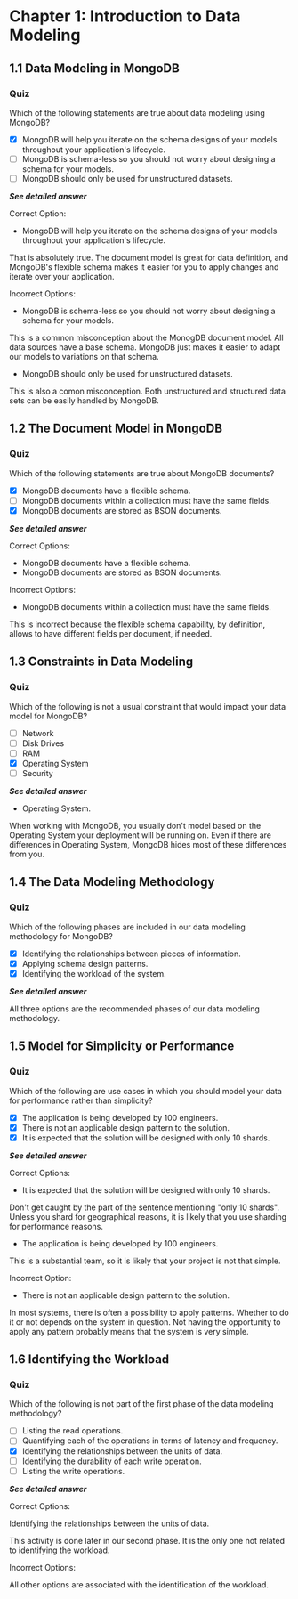 # Chapter 1: Introduction to Data Modeling

## 1.1 Data Modeling in MongoDB

### Quiz

Which of the following statements are true about data modeling using MongoDB?

- [x] MongoDB will help you iterate on the schema designs of your models throughout your application's lifecycle.
- [ ] MongoDB is schema-less so you should not worry about designing a schema for your models.
- [ ] MongoDB should only be used for unstructured datasets.

***See detailed answer***

Correct Option:

- MongoDB will help you iterate on the schema designs of your models throughout your application's lifecycle.

That is absolutely true. The document model is great for data definition, and MongoDB's flexible schema makes it easier for you to apply changes and iterate over your application.

Incorrect Options:

- MongoDB is schema-less so you should not worry about designing a schema for your models.

This is a common misconception about the MonogDB document model. All data sources have a base schema. MongoDB just makes it easier to adapt our models to variations on that schema.

- MongoDB should only be used for unstructured datasets.

This is also a comon misconception. Both unstructured and structured data sets can be easily handled by MongoDB.

## 1.2 The Document Model in MongoDB

### Quiz

Which of the following statements are true about MongoDB documents?

- [x] MongoDB documents have a flexible schema.
- [ ] MongoDB documents within a collection must have the same fields.
- [x] MongoDB documents are stored as BSON documents.

***See detailed answer***

Correct Options:

- MongoDB documents have a flexible schema.
- MongoDB documents are stored as BSON documents.

Incorrect Options:

- MongoDB documents within a collection must have the same fields.

This is incorrect because the flexible schema capability, by definition, allows to have different fields per document, if needed.

## 1.3 Constraints in Data Modeling

### Quiz

Which of the following is not a usual constraint that would impact your data model for MongoDB?

- [ ] Network
- [ ] Disk Drives
- [ ] RAM
- [x] Operating System
- [ ] Security

***See detailed answer***

- Operating System.

When working with MongoDB, you usually don't model based on the Operating System your deployment will be running on. Even if there are differences in Operating System, MongoDB hides most of these differences from you.

## 1.4 The Data Modeling Methodology

### Quiz

Which of the following phases are included in our data modeling methodology for MongoDB?

- [x] Identifying the relationships between pieces of information.
- [x] Applying schema design patterns.
- [x] Identifying the workload of the system.

***See detailed answer***

All three options are the recommended phases of our data modeling methodology.

## 1.5 Model for Simplicity or Performance

### Quiz

Which of the following are use cases in which you should model your data for performance rather than simplicity?

- [x] The application is being developed by 100 engineers.
- [x] There is not an applicable design pattern to the solution.
- [x] It is expected that the solution will be designed with only 10 shards.

***See detailed answer***

Correct Options:

- It is expected that the solution will be designed with only 10 shards.

Don't get caught by the part of the sentence mentioning "only 10 shards". Unless you shard for geographical reasons, it is likely that you use sharding for performance reasons.

- The application is being developed by 100 engineers.

This is a substantial team, so it is likely that your project is not that simple.

Incorrect Option:

- There is not an applicable design pattern to the solution.

In most systems, there is often a possibility to apply patterns. Whether to do it or not depends on the system in question. Not having the opportunity to apply any pattern probably means that the system is very simple.

## 1.6 Identifying the Workload

### Quiz

Which of the following is not part of the first phase of the data modeling methodology?

- [ ] Listing the read operations.
- [ ] Quantifying each of the operations in terms of latency and frequency.
- [x] Identifying the relationships between the units of data.
- [ ] Identifying the durability of each write operation.
- [ ] Listing the write operations.

***See detailed answer***

Correct Options:

Identifying the relationships between the units of data.

This activity is done later in our second phase. It is the only one not related to identifying the workload.

Incorrect Options:

All other options are associated with the identification of the workload.
